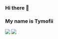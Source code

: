 ### Hi there 👋
### My name is Tymofii

<!--
**Ch-Tima/Ch-Tima** is a ✨ _special_ ✨ repository because its `README.md` (this file) appears on your GitHub profile.

Here are some ideas to get you started:

- 🔭 I’m currently working on ...
- 🌱 I’m currently learning ...
- 👯 I’m looking to collaborate on ...
- 🤔 I’m looking for help with ...
- 💬 Ask me about ...
- 📫 How to reach me: ...
- 😄 Pronouns: ...
- ⚡ Fun fact: ...
-->
<picture>
  <source
    srcset="https://github-readme-stats.vercel.app/api?username=ch-tima&show_icons=true&theme=dark&hide_border=true&bg_color=00000000"
    media="(prefers-color-scheme: dark)"
  />
  <source
    srcset="https://github-readme-stats.vercel.app/api?username=ch-tima&show_icons=true&hide_border=true&bg_color=00000000"
    media="(prefers-color-scheme: light), (prefers-color-scheme: no-preference)"
  />
  <img src="https://github-readme-stats.vercel.app/api?username=anuraghazra&show_icons=true&hide_border=true&bg_color=00000000" />
</picture>

<picture>
  <source
    srcset="https://github-readme-stats.vercel.app/api/top-langs/?username=ch-tima&theme=dark&layout=compact&hide_border=true&bg_color=00000000"
    media="(prefers-color-scheme: dark)"
  />
  <source
    srcset="https://github-readme-stats.vercel.app/api/top-langs/?username=ch-tima&layout=compact&hide_border=true&bg_color=00000000"
    media="(prefers-color-scheme: light), (prefers-color-scheme: no-preference)"
  />
   <img src="https://github-readme-stats.vercel.app/api/top-langs/?username=ch-tima&layout=compact&hide_border=true&bg_color=00000000">
</picture>
